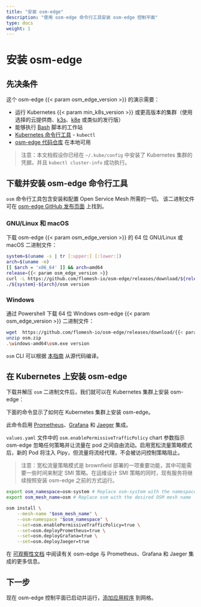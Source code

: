 ```yaml
---
title: "安装 osm-edge"
description: "使用 osm-edge 命令行工具安装 osm-edge 控制平面"
type: docs
weight: 1
---
```


# 安装 osm-edge

## 先决条件

这个 osm-edge {{< param osm_edge_version >}} 的演示需要：
  - 运行 Kubernetes {{< param min_k8s_version >}} 或更高版本的集群（使用选择的云提供商、[k3s](https://k3s.io)、[k8e](https://getk8e.com) 或类似的发行版）
  - 能够执行 [Bash](https://en.wikipedia.org/wiki/Bash_(Unix_shell)) 脚本的工作站
  - [Kubernetes 命令行工具](https://kubernetes.io/docs/tasks/tools/#kubectl) - `kubectl`
  - [osm-edge 代码仓库](https://github.com/flomesh-io/osm-edge) 在本地可用
  
> 注意：本文档假设你已经在 `~/.kube/config` 中安装了 Kubernetes 集群的凭据，并且 `kubectl cluster-info` 成功执行。

## 下载并安装 osm-edge 命令行工具

`osm` 命令行工具包含安装和配置 Open Service Mesh 所需的一切。
该二进制文件可在 [osm-edge GitHub 发布页面](https://github.com/flomesh-io/osm-edge/releases) 上找到。

### GNU/Linux 和 macOS

下载 osm-edge {{< param osm_edge_version >}} 的 64 位 GNU/Linux 或 macOS 二进制文件：

```bash
system=$(uname -s | tr [:upper:] [:lower:])
arch=$(uname -m)
[[ $arch = 'x86_64' ]] && arch=amd64
release={{< param osm_edge_version >}}
curl -L https://github.com/flomesh-io/osm-edge/releases/download/${release}/osm-edge-${release}-${system}-${arch}.tar.gz | tar -vxzf -
./${system}-${arch}/osm version
```

### Windows

通过 Powershell 下载 64 位 Windows osm-edge {{< param osm_edge_version >}} 二进制文件：

```sh
wget  https://github.com/flomesh-io/osm-edge/releases/download/{{< param osm_edge_version >}}/osm-edge-{{< param osm_edge_version >}}-windows-amd64.zip -o osm.zip
unzip osm.zip
.\windows-amd64\osm.exe version
```

`osm` CLI 可以根据 [本指南](/docs/guides/cli) 从源代码编译。

## 在 Kubernetes 上安装 osm-edge

下载并解压 `osm` 二进制文件后，我们就可以在 Kubernetes 集群上安装 osm-edge：

下面的命令显示了如何在 Kubernetes 集群上安装 osm-edge。

此命令启用 [Prometheus](https://github.com/prometheus/prometheus)、[Grafana](https://github.com/grafana/grafana) 和 [Jaeger](https://github.com/jaegertracing/jaeger) 集成。

`values.yaml` 文件中的 `osm.enablePermissiveTrafficPolicy` chart 参数指示 osm-edge 忽略任何策略并让流量在 pod 之间自由流动。启用宽松流量策略模式后，新的 Pod 将注入 Pipy，但流量将流经代理，不会被访问控制策略阻止。

> 注意：宽松流量策略模式是 brownfield 部署的一项重要功能，其中可能需要一些时间来制定 SMI 策略。在运维设计 SMI 策略的同时，现有服务将继续按照安装 osm-edge 之前的方式运行。

```bash
export osm_namespace=osm-system # Replace osm-system with the namespace where OSM will be installed
export osm_mesh_name=osm # Replace osm with the desired OSM mesh name

osm install \
    --mesh-name "$osm_mesh_name" \
    --osm-namespace "$osm_namespace" \
    --set=osm.enablePermissiveTrafficPolicy=true \
    --set=osm.deployPrometheus=true \
    --set=osm.deployGrafana=true \
    --set=osm.deployJaeger=true
```

在 [可观察性文档](/docs/guides/observability/) 中阅读有关 osm-edge 与 Prometheus、Grafana 和 Jaeger 集成的更多信息。

## 下一步

现在 osm-edge 控制平面已启动并运行，[添加应用程序](/docs/getting_started/install_apps/) 到网格。